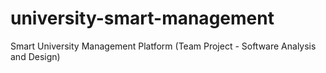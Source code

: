 # university-smart-management
Smart University Management Platform (Team Project - Software Analysis and Design)
